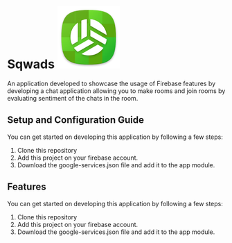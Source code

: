 # Sqwads ![App Icon](https://github.com/Add-787/Sqwads/blob/main/readme_assets/app_icon.png) 

An application developed to showcase the usage of Firebase features by developing a chat application allowing you to make rooms and join rooms by evaluating sentiment of the chats in the room.

## Setup and Configuration Guide
You can get started on developing this application by following a few steps:
1. Clone this repository
2. Add this project on your firebase account.
3. Download the google-services.json file and add it to the app module.

## Features
You can get started on developing this application by following a few steps:
1. Clone this repository
2. Add this project on your firebase account.
3. Download the google-services.json file and add it to the app module.
